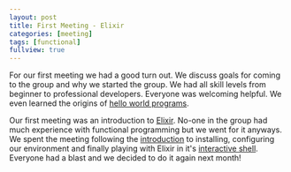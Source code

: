 ```yaml
---
layout: post
title: First Meeting - Elixir
categories: [meeting]
tags: [functional]
fullview: true
---
```


For our first meeting we had a good turn out.  We discuss goals for coming to the group and why we started the group.  We had all skill levels from beginner to professional developers.  Everyone was welcoming helpful.  We even learned the origins of [hello world programs](http://en.wikipedia.org/wiki/%22Hello,_world!%22_program).

Our first meeting was an introduction to [Elixir](http://elixir-lang.org/).  No-one in the group had much experience with functional programming but we went for it anyways.  We spent the meeting following the [introduction](http://elixir-lang.org/getting_started/1.html) to installing, configuring our environment and finally playing with Elixir in it's [interactive shell](http://elixir-lang.org/getting_started/1.html#1.6-interactive-mode). Everyone had a blast and we decided to do it again next month!